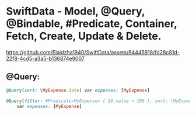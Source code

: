 SwiftData - Model, @Query, @Bindable, #Predicate, Container, Fetch, Create, Update & Delete.
============================================================================================

https://github.com/Elaidzha1940/SwiftData/assets/64445918/fd28c81d-22f8-4cd5-a3a5-b136874e9007

@Query:
-------
``````ruby
@Query(sort: \MyExpense.date) var expenses: [MyExpense]
``````

``````ruby
@Query(filter: #Predicate<MyExpense> { $0.value > 100 }, sort: \MyExpense.date)
    var expenses: [MyExpense]
``````
